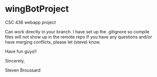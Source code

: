 # wingBotProject
CSC 436 webapp project

Can work directly in your branch.
I have set up the .gitignore so compile files will not show up in the remote repo
If you have any questions and/or have merging conflicts, please let (steve) know.

Have fun guys!!

Sincerely,

Steven Broussard
